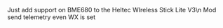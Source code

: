 Just add support on BME680 to the Heltec WIreless Stick Lite V3\n
Mod send telemetry even WX is set
